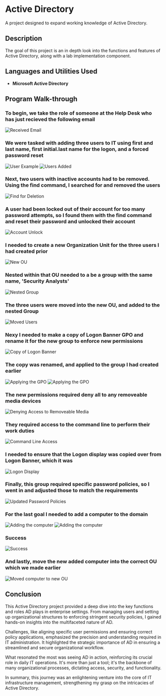 # Active Directory

A project designed to expand working knowledge of Active Directory.

## Description

The goal of this project is an in depth look into the functions and features of Active Directory, along with a lab implementation component.   

## Languages and Utilities Used

- **Microsoft Active Directory**

## Program Walk-through

### To begin, we take the role of someone at the Help Desk who has just recieved the following email

![Received Email](https://i.imgur.com/Cw4b8F4.png)

### We were tasked with adding three users to IT using first and last name, first initial.last name for the logon, and a forced password reset

![User Example](https://i.imgur.com/CpYxLkJl.png)
![Users Added](https://i.imgur.com/Crg5OYyl.png)

### Next, two users with inactive accounts had to be removed.  Using the find command, I searched for and removed the users

![Find for Deletion](https://i.imgur.com/eOYVI5Cl.png)

### A user had been locked out of their account for too many password attempts, so I found them with the find command and reset their password and unlocked their account

![Account Unlock](https://i.imgur.com/rGMY2VSl.png)

### I needed to create a new Organization Unit for the three users I had created prior

![New OU](https://i.imgur.com/tYxuMHOl.png)

### Nested within that OU needed to a be a group with the same name, 'Security Analysts'

![Nested Group](https://i.imgur.com/EEMdQ2Ql.png)

### The three users were moved into the new OU, and added to the nested Group

![Moved Users](https://i.imgur.com/eAvfSDJl.png)

### Nexy I needed to make a copy of Logon Banner GPO and rename it for the new group to enforce new permissions

![Copy of Logon Banner](https://i.imgur.com/PloFzajl.png)

### The copy was renamed, and applied to the group I had created earlier

![Applying the GPO](https://i.imgur.com/JrchWkPl.png)
![Applying the GPO](https://i.imgur.com/TtHuBBal.png)

### The new permissions required deny all to any removeable media devices

![Denying Access to Removeable Media](https://i.imgur.com/fzig5zDl.png)

### They required access to the command line to perform their work duties

![Command Line Access](https://i.imgur.com/JtIdDrDl.png)

### I needed to ensure that the Logon display was copied over from Logon Banner, which it was

![Logon Display](https://i.imgur.com/FNzyoQ4l.png)

### Finally, this group required specific password policies, so I went in and adjusted those to match the requirements

![Updated Password Policies](https://i.imgur.com/niMRLdul.png)

### For the last goal I needed to add a computer to the domain

![Adding the computer](https://i.imgur.com/UnoFvuwl.png)
![Adding the computer](https://i.imgur.com/uVb5VFMl.png)

### Success

![Success](https://i.imgur.com/Y4euMJRl.png)

### And lastly, move the new added computer into the correct OU which we made earlier

![Moved computer to new OU](https://i.imgur.com/aKOmQbkl.png)

## Conclusion

This Active Directory project provided a deep dive into the key functions and roles AD plays in enterprise settings. From managing users and setting up organizational structures to enforcing stringent security policies, I gained hands-on insights into the multifaceted nature of AD.

Challenges, like aligning specific user permissions and ensuring correct policy applications, emphasized the precision and understanding required in IT administration. It highlighted the strategic importance of AD in ensuring a streamlined and secure organizational workflow.

What resonated the most was seeing AD in action, reinforcing its crucial role in daily IT operations. It's more than just a tool; it's the backbone of many organizational processes, dictating access, security, and functionality.

In summary, this journey was an enlightening venture into the core of IT infrastructure management, strengthening my grasp on the intricacies of Active Directory.

